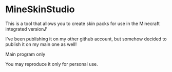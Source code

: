 # MineSkinStudio

This is a tool that allows you to create skin packs for use in the Minecraft integrated version♪

I've been publishing it on my other github account, but somehow decided to publish it on my main one as well!

Main program only

You may reproduce it only for personal use.

